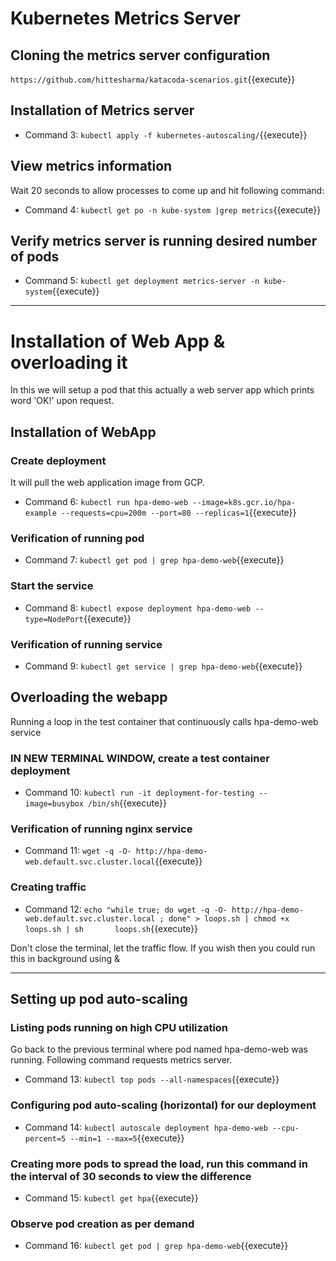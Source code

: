 # Kubernetes Metrics Server

## Cloning the metrics server configuration
`https://github.com/hittesharma/katacoda-scenarios.git`{{execute}}
    
## Installation of Metrics server
  - Command 3: 
  `kubectl apply -f kubernetes-autoscaling/`{{execute}}

## View metrics information 
  Wait 20 seconds to allow processes to come up and hit following command:
  - Command 4: 
  `kubectl get po -n kube-system |grep metrics`{{execute}}
  
## Verify metrics server is running desired number of pods
   - Command 5:
   `kubectl get deployment metrics-server -n kube-system`{{execute}}

---------------------
  
# Installation of Web App & overloading it
In this we will setup a pod that this actually a web server app which prints word 'OK!' upon request.

## Installation of WebApp

### Create deployment 
It will pull the web application image from GCP.
  - Command 6: 
  `kubectl run hpa-demo-web --image=k8s.gcr.io/hpa-example --requests=cpu=200m --port=80 --replicas=1`{{execute}}

### Verification of running pod 
  - Command 7: 
  `kubectl get pod | grep hpa-demo-web`{{execute}}
  
### Start the service
  - Command 8: 
  	`kubectl expose deployment hpa-demo-web --type=NodePort`{{execute}}

### Verification of running service
  - Command 9: 
    `kubectl get service | grep hpa-demo-web`{{execute}}

## Overloading the webapp
Running a loop in the test container that continuously calls hpa-demo-web service

### IN NEW TERMINAL WINDOW, create a test container deployment
  - Command 10: 
  `kubectl run -it deployment-for-testing --image=busybox /bin/sh`{{execute}}

### Verification of running nginx service
  - Command 11:
  `wget -q -O- http://hpa-demo-web.default.svc.cluster.local`{{execute}}

### Creating traffic
  - Command 12:
  `echo "while true; do wget -q -O- http://hpa-demo-web.default.svc.cluster.local ; done" > loops.sh | chmod +x loops.sh | sh       loops.sh`{{execute}}

Don't close the terminal, let the traffic flow. If you wish then you could run this in background using &

-----------------------------------
## Setting up pod auto-scaling

### Listing pods running on high CPU utilization
Go back to the previous terminal where pod named hpa-demo-web was running. Following command requests metrics server.
  - Command 13:
  `kubectl top pods --all-namespaces`{{execute}}
  
### Configuring pod auto-scaling (horizontal) for our deployment 
   - Command 14:
   `kubectl autoscale deployment hpa-demo-web --cpu-percent=5 --min=1 --max=5`{{execute}}
   
### Creating more pods to spread the load, run this command in the interval of 30 seconds to view the difference
   - Command 15: 
   `kubectl get hpa`{{execute}}

### Observe pod creation as per demand 
   - Command 16:
   `kubectl get pod | grep hpa-demo-web`{{execute}}
